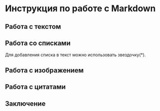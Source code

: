 # Инструкция по работе с Markdown

## Работа с текстом

## Работа со списками
Для добавления списка в текст можно использовать звездочку(*).
## Работа с изображением

## Работа с цитатами

## Заключение